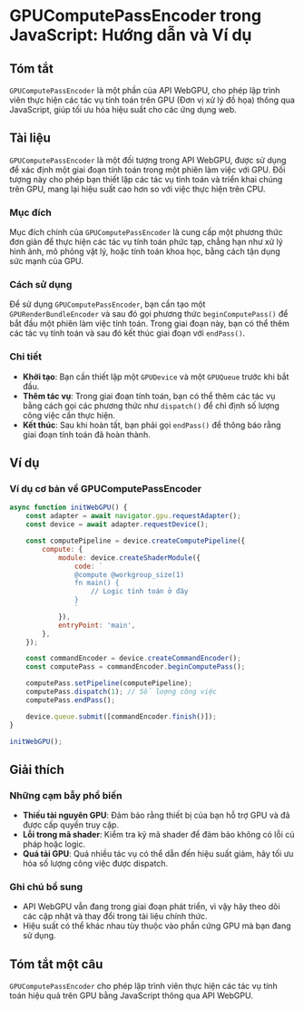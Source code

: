 <!--
Meta Description: # GPUComputePassEncoder trong JavaScript: Hướng dẫn và Ví dụ ## Tóm tắt `GPUComputePassEncoder` là một phần của API WebGPU, cho phép lập trình viên th...
Meta Keywords: tính, toán, một, gpu, các
-->

# GPUComputePassEncoder trong JavaScript: Hướng dẫn và Ví dụ

## Tóm tắt
`GPUComputePassEncoder` là một phần của API WebGPU, cho phép lập trình viên thực hiện các tác vụ tính toán trên GPU (Đơn vị xử lý đồ họa) thông qua JavaScript, giúp tối ưu hóa hiệu suất cho các ứng dụng web.

## Tài liệu
`GPUComputePassEncoder` là một đối tượng trong API WebGPU, được sử dụng để xác định một giai đoạn tính toán trong một phiên làm việc với GPU. Đối tượng này cho phép bạn thiết lập các tác vụ tính toán và triển khai chúng trên GPU, mang lại hiệu suất cao hơn so với việc thực hiện trên CPU.

### Mục đích
Mục đích chính của `GPUComputePassEncoder` là cung cấp một phương thức đơn giản để thực hiện các tác vụ tính toán phức tạp, chẳng hạn như xử lý hình ảnh, mô phỏng vật lý, hoặc tính toán khoa học, bằng cách tận dụng sức mạnh của GPU.

### Cách sử dụng
Để sử dụng `GPUComputePassEncoder`, bạn cần tạo một `GPURenderBundleEncoder` và sau đó gọi phương thức `beginComputePass()` để bắt đầu một phiên làm việc tính toán. Trong giai đoạn này, bạn có thể thêm các tác vụ tính toán và sau đó kết thúc giai đoạn với `endPass()`.

### Chi tiết
- **Khởi tạo**: Bạn cần thiết lập một `GPUDevice` và một `GPUQueue` trước khi bắt đầu.
- **Thêm tác vụ**: Trong giai đoạn tính toán, bạn có thể thêm các tác vụ bằng cách gọi các phương thức như `dispatch()` để chỉ định số lượng công việc cần thực hiện.
- **Kết thúc**: Sau khi hoàn tất, bạn phải gọi `endPass()` để thông báo rằng giai đoạn tính toán đã hoàn thành.

## Ví dụ
### Ví dụ cơ bản về GPUComputePassEncoder
```javascript
async function initWebGPU() {
    const adapter = await navigator.gpu.requestAdapter();
    const device = await adapter.requestDevice();

    const computePipeline = device.createComputePipeline({
        compute: {
            module: device.createShaderModule({
                code: `
                @compute @workgroup_size(1)
                fn main() {
                    // Logic tính toán ở đây
                }
                `
            }),
            entryPoint: 'main',
        },
    });

    const commandEncoder = device.createCommandEncoder();
    const computePass = commandEncoder.beginComputePass();

    computePass.setPipeline(computePipeline);
    computePass.dispatch(1); // Số lượng công việc
    computePass.endPass();

    device.queue.submit([commandEncoder.finish()]);
}

initWebGPU();
```

## Giải thích
### Những cạm bẫy phổ biến
- **Thiếu tài nguyên GPU**: Đảm bảo rằng thiết bị của bạn hỗ trợ GPU và đã được cấp quyền truy cập.
- **Lỗi trong mã shader**: Kiểm tra kỹ mã shader để đảm bảo không có lỗi cú pháp hoặc logic.
- **Quá tải GPU**: Quá nhiều tác vụ có thể dẫn đến hiệu suất giảm, hãy tối ưu hóa số lượng công việc được dispatch.

### Ghi chú bổ sung
- API WebGPU vẫn đang trong giai đoạn phát triển, vì vậy hãy theo dõi các cập nhật và thay đổi trong tài liệu chính thức.
- Hiệu suất có thể khác nhau tùy thuộc vào phần cứng GPU mà bạn đang sử dụng.

## Tóm tắt một câu
`GPUComputePassEncoder` cho phép lập trình viên thực hiện các tác vụ tính toán hiệu quả trên GPU bằng JavaScript thông qua API WebGPU.